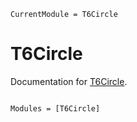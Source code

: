 ```@meta
CurrentModule = T6Circle
```

# T6Circle

Documentation for [T6Circle](https://github.com/fieldofnodes/T6Circle.jl).

```@index
```

```@autodocs
Modules = [T6Circle]
```
